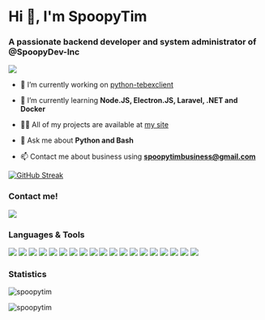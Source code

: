 Hi 👋, I'm SpoopyTim
====================

### A passionate backend developer and system administrator of @SpoopyDev-Inc

<img src="https://github-profile-trophy.vercel.app/?username=spoopytim&theme=dracula" />

- 🔭 I’m currently working on [python-tebexclient](https://github.com/spoopytim/python-tebexclient)

- 🌱 I’m currently learning **Node.JS, Electron.JS, Laravel, .NET and Docker**

- 👨‍💻 All of my projects are available at [my site](https://spoopydev.ml)

- 💬 Ask me about **Python and Bash**

- 📫 Contact me about business using **spoopytimbusiness@gmail.com**

[![GitHub Streak](https://github-readme-streak-stats.herokuapp.com?user=spoopytim&hide_border=true&currStreakLabel=FF79C6&background=DDDDDD00&border=000000&stroke=DDDDDD1A&ring=6272A4&fire=8BE9FD&currStreakNum=50FA7B&sideNums=FF79C6&sideLabels=FF79C6&dates=6272A4)](https://git.io/streak-stats)

### Contact me!

[<img src="https://img.shields.io/badge/discord-%237289DA.svg?&style=for-the-badge&logo=discord&logoColor=7289DA&color=313842" />](https://spoopydev.ml/discord) 

### Languages & Tools

[<img src="https://img.shields.io/badge/html-%237289DA.svg?&style=for-the-badge&logo=html5&color=313842" />](https://www.w3.org/html) 
[<img src="https://img.shields.io/badge/javascript-%237289DA.svg?&style=for-the-badge&logo=javascript&color=313842" />](https://developer.mozilla.org/en-US/docs/Web/JavaScript) 
[<img src="https://img.shields.io/badge/nodejs-%237289DA.svg?&style=for-the-badge&logo=nodedotjs&color=313842" />](https://nodejs.org) 
[<img src="https://img.shields.io/badge/electronjs-%237289DA.svg?&style=for-the-badge&logo=electron&color=313842" />](https://www.electronjs.org) 
[<img src="https://img.shields.io/badge/express-%237289DA.svg?&style=for-the-badge&logo=express&color=313842" />](https://expressjs.com) 
[<img src="https://img.shields.io/badge/css-%237289DA.svg?&style=for-the-badge&logo=css&color=313842" />](https://www.w3schools.com/css) 
[<img src="https://img.shields.io/badge/bootstrap-%237289DA.svg?&style=for-the-badge&logo=bootstrap&color=313842" />](https://getbootstrap.com) 
[<img src="https://img.shields.io/badge/csharp-%237289DA.svg?&style=for-the-badge&logo=csharp&color=313842" />](https://www.w3schools.com/cs) 
[<img src="https://img.shields.io/badge/dotnet-%237289DA.svg?&style=for-the-badge&logo=arduino&color=313842" />](https://dotnet.microsoft.com) 
[<img src="https://img.shields.io/badge/flask-%237289DA.svg?&style=for-the-badge&logo=flask&color=313842" />](https://flask.palletsprojects.com) 
[<img src="https://img.shields.io/badge/git-%237289DA.svg?&style=for-the-badge&logo=git&color=313842" />](https://git-scm.com) 
[<img src="https://img.shields.io/badge/linux-%237289DA.svg?&style=for-the-badge&logo=linux&color=313842" />](https://www.linux.org) 
[<img src="https://img.shields.io/badge/mariadb-%237289DA.svg?&style=for-the-badge&logo=mariadb&color=313842" />](https://mariadb.org) 
[<img src="https://img.shields.io/badge/mongodb-%237289DA.svg?&style=for-the-badge&logo=mongodb&color=313842" />](https://www.mongodb.com) 
[<img src="https://img.shields.io/badge/mysql-%237289DA.svg?&style=for-the-badge&logo=mysql&color=313842" />](https://www.mysql.com) 
[<img src="https://img.shields.io/badge/sqlite-%237289DA.svg?&style=for-the-badge&logo=sqlite&color=313842" />](https://www.sqlite.org/) 
[<img src="https://img.shields.io/badge/php-%237289DA.svg?&style=for-the-badge&logo=php&color=313842" />](https://www.php.net) 
[<img src="https://img.shields.io/badge/postgresql-%237289DA.svg?&style=for-the-badge&logo=postgresql&color=313842" />](https://www.postgresql.org) 
[<img src="https://img.shields.io/badge/python-%237289DA.svg?&style=for-the-badge&logo=python&color=313842" />](https://www.python.org) 
 
### Statistics

![spoopytim](https://github-readme-stats-ec95gdbim-spoopytim.vercel.app/api/top-langs?username=spoopytim&show_icons=true&locale=en&bg_color=30,e96443,904e95&text_color=fff&title_color=fff&border_color=000)

![spoopytim](https://github-readme-stats-ec95gdbim-spoopytim.vercel.app/api?username=spoopytim&show_icons=true&locale=en&count_private=true&bg_color=30,e96443,904e95&text_color=fff&title_color=fff&border_color=000&icon_color=fff)
